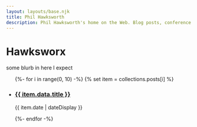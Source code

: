 ```yaml
---
layout: layouts/base.njk
title: Phil Hawksworth
description: Phil Hawksworth's home on the Web. Blog posts, conference talks, links and other knick knacks.
---
```


# Hawksworx

some blurb in here I expect

<ul class="listing">
{%- for i in range(0, 10) -%}
  {% set item = collections.posts[i] %}
  <li>
    <h3><a href="{{ item.url }}">{{ item.data.title }}</a></h3>
    <p><time datetime="{{ item.date }}">{{ item.date | dateDisplay }}</time></p>
  </li>
{%- endfor -%}
</ul>


